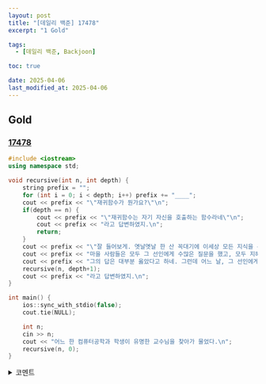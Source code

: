 ```yaml
---
layout: post
title: "[데일리 백준] 17478"
excerpt: "1 Gold"

tags:
  - [데일리 백준, Backjoon]

toc: true

date: 2025-04-06
last_modified_at: 2025-04-06
---
```

## Gold
### [17478][def]

```c++
#include <iostream>
using namespace std;

void recursive(int n, int depth) {
    string prefix = "";
    for (int i = 0; i < depth; i++) prefix += "____";
    cout << prefix << "\"재귀함수가 뭔가요?\"\n";
    if(depth == n) {
        cout << prefix << "\"재귀함수는 자기 자신을 호출하는 함수라네\"\n";
        cout << prefix << "라고 답변하였지.\n";
        return;
    }
    cout << prefix << "\"잘 들어보게. 옛날옛날 한 산 꼭대기에 이세상 모든 지식을 통달한 선인이 있었어.\n";
    cout << prefix << "마을 사람들은 모두 그 선인에게 수많은 질문을 했고, 모두 지혜롭게 대답해 주었지.\n";
    cout << prefix << "그의 답은 대부분 옳았다고 하네. 그런데 어느 날, 그 선인에게 한 선비가 찾아와서 물었어.\"\n";
    recursive(n, depth+1);
    cout << prefix << "라고 답변하였지.\n";
}

int main() {
    ios::sync_with_stdio(false);
    cout.tie(NULL);

    int n;
    cin >> n;
    cout << "어느 한 컴퓨터공학과 학생이 유명한 교수님을 찾아가 물었다.\n";
    recursive(n, 0);
}
```

<details>
<summary>코멘트</summary>
<div markdown="1">

- 재귀 (날먹)

</div>
</details>

[def]: https://www.acmicpc.net/problem/17478